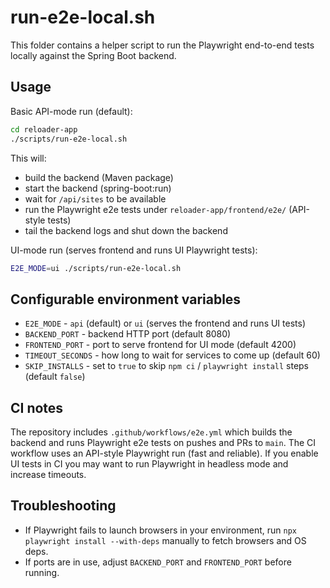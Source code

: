 # run-e2e-local.sh

This folder contains a helper script to run the Playwright end-to-end tests locally against the Spring Boot backend.

Usage
-----

Basic API-mode run (default):

```bash
cd reloader-app
./scripts/run-e2e-local.sh
```

This will:
- build the backend (Maven package)
- start the backend (spring-boot:run)
- wait for `/api/sites` to be available
- run the Playwright e2e tests under `reloader-app/frontend/e2e/` (API-style tests)
- tail the backend logs and shut down the backend

UI-mode run (serves frontend and runs UI Playwright tests):

```bash
E2E_MODE=ui ./scripts/run-e2e-local.sh
```

Configurable environment variables
----------------------------------
- `E2E_MODE` - `api` (default) or `ui` (serves the frontend and runs UI tests)
- `BACKEND_PORT` - backend HTTP port (default 8080)
- `FRONTEND_PORT` - port to serve frontend for UI mode (default 4200)
- `TIMEOUT_SECONDS` - how long to wait for services to come up (default 60)
- `SKIP_INSTALLS` - set to `true` to skip `npm ci` / `playwright install` steps (default `false`)

CI notes
--------
The repository includes `.github/workflows/e2e.yml` which builds the backend and runs Playwright e2e tests on pushes and PRs to `main`. The CI workflow uses an API-style Playwright run (fast and reliable). If you enable UI tests in CI you may want to run Playwright in headless mode and increase timeouts.

Troubleshooting
---------------
- If Playwright fails to launch browsers in your environment, run `npx playwright install --with-deps` manually to fetch browsers and OS deps.
- If ports are in use, adjust `BACKEND_PORT` and `FRONTEND_PORT` before running.
